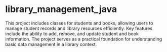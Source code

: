 # library_management_java
This project  includes classes for students and books, allowing users to manage student records and library resources efficiently. Key features include the ability to add, remove, and update student and book information. The project serves as a practical foundation for understanding basic data management in a library context.
